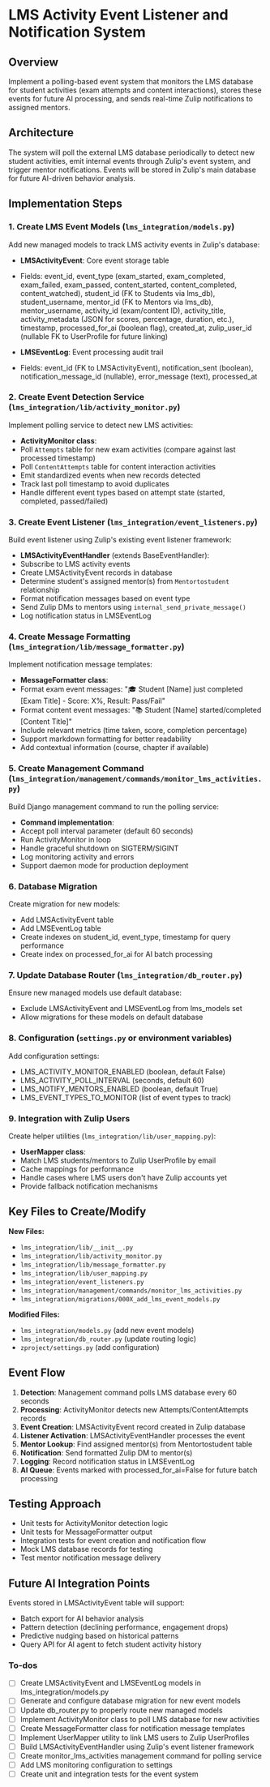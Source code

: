<!-- 86ab6088-7c56-4c45-9a50-884b359e0253 0fff97a7-23e1-40ce-a462-dd556653d4b7 -->
# LMS Activity Event Listener and Notification System

## Overview

Implement a polling-based event system that monitors the LMS database for student activities (exam attempts and content interactions), stores these events for future AI processing, and sends real-time Zulip notifications to assigned mentors.

## Architecture

The system will poll the external LMS database periodically to detect new student activities, emit internal events through Zulip's event system, and trigger mentor notifications. Events will be stored in Zulip's main database for future AI-driven behavior analysis.

## Implementation Steps

### 1. Create LMS Event Models (`lms_integration/models.py`)

Add new managed models to track LMS activity events in Zulip's database:

- **LMSActivityEvent**: Core event storage table
- Fields: event_id, event_type (exam_started, exam_completed, exam_failed, exam_passed, content_started, content_completed, content_watched), student_id (FK to Students via lms_db), student_username, mentor_id (FK to Mentors via lms_db), mentor_username, activity_id (exam/content ID), activity_title, activity_metadata (JSON for scores, percentage, duration, etc.), timestamp, processed_for_ai (boolean flag), created_at, zulip_user_id (nullable FK to UserProfile for future linking)

- **LMSEventLog**: Event processing audit trail
- Fields: event_id (FK to LMSActivityEvent), notification_sent (boolean), notification_message_id (nullable), error_message (text), processed_at

### 2. Create Event Detection Service (`lms_integration/lib/activity_monitor.py`)

Implement polling service to detect new LMS activities:

- **ActivityMonitor class**: 
- Poll `Attempts` table for new exam activities (compare against last processed timestamp)
- Poll `ContentAttempts` table for content interaction activities
- Emit standardized events when new records detected
- Track last poll timestamp to avoid duplicates
- Handle different event types based on attempt state (started, completed, passed/failed)

### 3. Create Event Listener (`lms_integration/event_listeners.py`)

Build event listener using Zulip's existing event listener framework:

- **LMSActivityEventHandler** (extends BaseEventHandler):
- Subscribe to LMS activity events
- Create LMSActivityEvent records in database
- Determine student's assigned mentor(s) from `Mentortostudent` relationship
- Format notification messages based on event type
- Send Zulip DMs to mentors using `internal_send_private_message()`
- Log notification status in LMSEventLog

### 4. Create Message Formatting (`lms_integration/lib/message_formatter.py`)

Implement notification message templates:

- **MessageFormatter class**:
- Format exam event messages: "🎓 Student [Name] just completed [Exam Title] - Score: X%, Result: Pass/Fail"
- Format content event messages: "📚 Student [Name] started/completed [Content Title]"
- Include relevant metrics (time taken, score, completion percentage)
- Support markdown formatting for better readability
- Add contextual information (course, chapter if available)

### 5. Create Management Command (`lms_integration/management/commands/monitor_lms_activities.py`)

Build Django management command to run the polling service:

- **Command implementation**:
- Accept poll interval parameter (default 60 seconds)
- Run ActivityMonitor in loop
- Handle graceful shutdown on SIGTERM/SIGINT
- Log monitoring activity and errors
- Support daemon mode for production deployment

### 6. Database Migration

Create migration for new models:

- Add LMSActivityEvent table
- Add LMSEventLog table
- Create indexes on student_id, event_type, timestamp for query performance
- Create index on processed_for_ai for AI batch processing

### 7. Update Database Router (`lms_integration/db_router.py`)

Ensure new managed models use default database:

- Exclude LMSActivityEvent and LMSEventLog from lms_models set
- Allow migrations for these models on default database

### 8. Configuration (`settings.py` or environment variables)

Add configuration settings:

- LMS_ACTIVITY_MONITOR_ENABLED (boolean, default False)
- LMS_ACTIVITY_POLL_INTERVAL (seconds, default 60)
- LMS_NOTIFY_MENTORS_ENABLED (boolean, default True)
- LMS_EVENT_TYPES_TO_MONITOR (list of event types to track)

### 9. Integration with Zulip Users

Create helper utilities (`lms_integration/lib/user_mapping.py`):

- **UserMapper class**:
- Match LMS students/mentors to Zulip UserProfile by email
- Cache mappings for performance
- Handle cases where LMS users don't have Zulip accounts yet
- Provide fallback notification mechanisms

## Key Files to Create/Modify

**New Files:**

- `lms_integration/lib/__init__.py`
- `lms_integration/lib/activity_monitor.py`
- `lms_integration/lib/message_formatter.py`
- `lms_integration/lib/user_mapping.py`
- `lms_integration/event_listeners.py`
- `lms_integration/management/commands/monitor_lms_activities.py`
- `lms_integration/migrations/000X_add_lms_event_models.py`

**Modified Files:**

- `lms_integration/models.py` (add new event models)
- `lms_integration/db_router.py` (update routing logic)
- `zproject/settings.py` (add configuration)

## Event Flow

1. **Detection**: Management command polls LMS database every 60 seconds
2. **Processing**: ActivityMonitor detects new Attempts/ContentAttempts records
3. **Event Creation**: LMSActivityEvent record created in Zulip database
4. **Listener Activation**: LMSActivityEventHandler processes the event
5. **Mentor Lookup**: Find assigned mentor(s) from Mentortostudent table
6. **Notification**: Send formatted Zulip DM to mentor(s)
7. **Logging**: Record notification status in LMSEventLog
8. **AI Queue**: Events marked with processed_for_ai=False for future batch processing

## Testing Approach

- Unit tests for ActivityMonitor detection logic
- Unit tests for MessageFormatter output
- Integration tests for event creation and notification flow
- Mock LMS database records for testing
- Test mentor notification message delivery

## Future AI Integration Points

Events stored in LMSActivityEvent table will support:

- Batch export for AI behavior analysis
- Pattern detection (declining performance, engagement drops)
- Predictive nudging based on historical patterns
- Query API for AI agent to fetch student activity history

### To-dos

- [ ] Create LMSActivityEvent and LMSEventLog models in lms_integration/models.py
- [ ] Generate and configure database migration for new event models
- [ ] Update db_router.py to properly route new managed models
- [ ] Implement ActivityMonitor class to poll LMS database for new activities
- [ ] Create MessageFormatter class for notification message templates
- [ ] Implement UserMapper utility to link LMS users to Zulip UserProfiles
- [ ] Build LMSActivityEventHandler using Zulip's event listener framework
- [ ] Create monitor_lms_activities management command for polling service
- [ ] Add LMS monitoring configuration to settings
- [ ] Create unit and integration tests for the event system